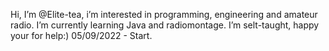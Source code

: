 Hi, I’m @Elite-tea, i’m interested in programming, engineering and amateur radio.
I’m currently learning Java and radiomontage.
I’m selt-taught, happy your for help:)
05/09/2022 - Start.

